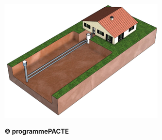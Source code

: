 ![](<images/Puits climatiques en habitat individuel et en tertiaire - 2/_page_0_Picture_0.jpeg>)

## © programmePACTE